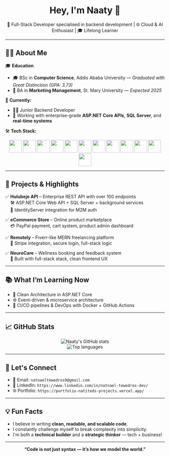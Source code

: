 <h1 align="center">Hey, I'm Naaty 👋</h1>
<p align="center">🚀 Full-Stack Developer specialised in backend development | 🌐 Cloud & AI Enthusiast | 🎓 Lifelong Learner</p>

---

## 🧑‍💻 About Me

🎓 **Education**  
- 🎓 BSc in **Computer Science**, Addis Ababa University — *Graduated with Great Distinction (GPA: 3.73)*  
- 📘 BA in **Marketing Management**, St. Mary University — *Expected 2025*

💼 **Currently:**  
- 👨‍💻 Junior Backend Developer  
- 🧠 Working with enterprise-grade **ASP.NET Core APIs**, **SQL Server**, and **real-time systems**

🛠️ **Tech Stack:**

<p align="center">
  <img src="https://cdn.jsdelivr.net/gh/devicons/devicon/icons/csharp/csharp-original.svg" width="40" height="40"/>
  <img src="https://cdn.jsdelivr.net/gh/devicons/devicon/icons/javascript/javascript-original.svg" width="40" height="40"/>
  <img src="https://cdn.jsdelivr.net/gh/devicons/devicon/icons/typescript/typescript-original.svg" width="40" height="40"/>
  <img src="https://cdn.jsdelivr.net/gh/devicons/devicon/icons/dot-net/dot-net-original.svg" width="40" height="40"/>
  <img src="https://cdn.jsdelivr.net/gh/devicons/devicon/icons/react/react-original.svg" width="40" height="40"/>
  <img src="https://cdn.jsdelivr.net/gh/devicons/devicon/icons/nextjs/nextjs-original.svg" width="40" height="40" style="background-color:white;"/>
  <img src="https://cdn.jsdelivr.net/gh/devicons/devicon/icons/nodejs/nodejs-original.svg" width="40" height="40"/>
  <img src="https://cdn.jsdelivr.net/gh/devicons/devicon/icons/mongodb/mongodb-original.svg" width="40" height="40"/>
  <img src="https://cdn.jsdelivr.net/gh/devicons/devicon/icons/sqlserver/sqlserver-original.svg" width="40" height="40"/>
  <img src="https://cdn.jsdelivr.net/gh/devicons/devicon/icons/git/git-original.svg" width="40" height="40"/>
  <img src="https://cdn.jsdelivr.net/gh/devicons/devicon/icons/github/github-original.svg" width="40" height="40"/>
  <img src="https://cdn.jsdelivr.net/gh/devicons/devicon/icons/amazonwebservices/amazonwebservices-original.svg" width="40" height="40"/>
</p>

---

## 🚀 Projects & Highlights

✅ **Hulubeje API** – Enterprise REST API with over 100 endpoints  
&nbsp;&nbsp;&nbsp;&nbsp;🛠 ASP.NET Core Web API + SQL Server + background services  
&nbsp;&nbsp;&nbsp;&nbsp;🔐 IdentityServer integration for M2M auth

✅ **eCommerce Store** – Online product marketplace  
&nbsp;&nbsp;&nbsp;&nbsp;💳 PayPal payment, cart system, product admin dashboard

✅ **Remotely** – Fiverr-like MERN freelancing platform  
&nbsp;&nbsp;&nbsp;&nbsp;🔗 Stripe integration, secure login, full-stack logic

✅ **NeuroCare** – Wellness booking and feedback system  
&nbsp;&nbsp;&nbsp;&nbsp;🧠 Built with full-stack stack, clean frontend UX

---

## 📚 What I’m Learning Now

- 🧼 Clean Architecture in ASP.NET Core  
- ⚙️ Event-driven & microservice architecture  
- 🧪 CI/CD pipelines & DevOps with Docker + GitHub Actions  

---

## 📈 GitHub Stats

<p align="center">
  <img src="https://github-readme-stats.vercel.app/api?username=natiTED&show_icons=true&theme=radical" alt="Naaty's GitHub stats" />
  <br />
  <img src="https://github-readme-stats.vercel.app/api/top-langs/?username=natiTED&layout=compact&theme=radical" alt="Top languages" />
</p>

>
---

## 🤝 Let's Connect

- 📧 Email: `natnaeltewodros9@gmail.com`
- 💼 LinkedIn: `https://www.linkedin.com/in/natnael-tewodros-dev/`
- 🌐 Portfolio: `https://portfolio-natiteds-projects.vercel.app/`

---

## 💡 Fun Facts
 
- I believe in writing **clean, readable, and scalable code**.  
- I constantly challenge myself to break complexity into simplicity.  
- I'm both a **technical builder** and a **strategic thinker** — tech + business!

---

<p align="center">
  <b>“Code is not just syntax — it’s how we model the world.”</b>  
</p>
